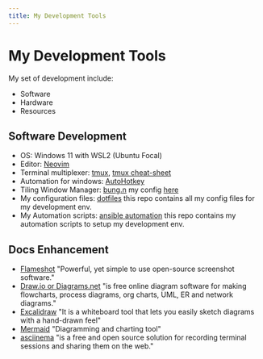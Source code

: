 ```yaml
---
title: My Development Tools
---
```


# My Development Tools

My set of development include:
- Software
- Hardware
- Resources

## Software Development

- OS: Windows 11 with WSL2 (Ubuntu Focal)
- Editor: [Neovim](https://neovim.io/)
- Terminal multiplexer: [tmux](https://github.com/tmux/tmux), [tmux cheat-sheet](https://acloudguru.com/blog/engineering/tmux-cheat-sheet)
- Automation for windows: [AutoHotkey](https://www.autohotkey.com/)
- Tiling Window Manager: [bung.n](https://github.com/fuhsjr00/bug.n) my config [here](https://github.com/harleylara/bug.n-config)
- My configuration files: [dotfiles](https://github.com/harleylara/dotfiles) this repo contains all my config files for my development env.
- My Automation scripts: [ansible automation](https://github.com/harleylara/ansible) this repo contains my automation scripts to setup my development env.

## Docs Enhancement

- [Flameshot](https://flameshot.org/) "Powerful, yet simple to use open-source screenshot software."
- [Draw.io or Diagrams.net](https://app.diagrams.net/) "is free online diagram software for making flowcharts, process diagrams, org charts, UML, ER and network diagrams."
- [Excalidraw](https://excalidraw.com/) "It is a whiteboard tool that lets you easily sketch diagrams with a hand-drawn feel"
- [Mermaid](https://mermaid-js.github.io/mermaid/#/) "Diagramming and charting tool"
- [asciinema](https://asciinema.org/) "is a free and open source solution for recording terminal sessions and sharing them on the web."
